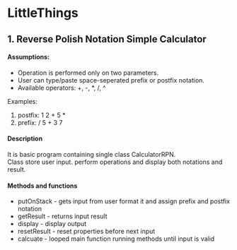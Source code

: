 # LittleThings

## 1. Reverse Polish Notation Simple Calculator

#### Assumptions:
- Operation is performed only on two parameters. 
- User can type/paste space-seperated prefix or postfix notation. 
- Available operators: +, -, *, /, ^

Examples:
 1. postfix: 1 2 + 5 *
 2. prefix: / 5 + 3 7

#### Description

It is basic program containing single class CalculatorRPN. \
Class store user input. perform operations and display both notations and result. 

#### Methods and functions

- putOnStack - gets input from user format it and assign prefix and postfix notation
- getResult - returns input result
- display - display output 
- resetResult - reset properties before next input
- calcuate - looped main function running methods until input is valid








